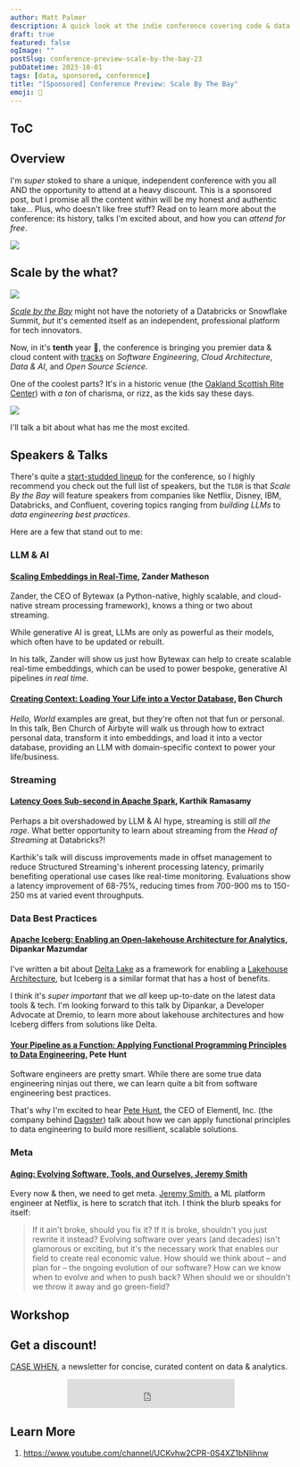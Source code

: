 ```yaml
---
author: Matt Palmer
description: A quick look at the indie conference covering code & data in the age of AI.
draft: true
featured: false
ogImage: ""
postSlug: conference-preview-scale-by-the-bay-23
pubDatetime: 2023-10-01
tags: [data, sponsored, conference]
title: "[Sponsored] Conference Preview: Scale By The Bay"
emoji: 🌉
---
```


## ToC

## Overview

I'm _super_ stoked to share a unique, independent conference with you all AND the opportunity to attend at a heavy discount. This is a sponsored post, but I promise all the content within will be my honest and authentic take... Plus, who doesn't like free stuff? Read on to learn more about the conference: its history, talks I'm excited about, and how you can _attend for free_.

![](/posts/conference-preview-scale-by-the-bay-23/breakfast-club.gif)

## Scale by the what?

![](/posts/conference-preview-scale-by-the-bay-23/top_front_page_sbtb_2023.png)

[_Scale by the Bay_](https://www.scale.bythebay.io/) might not have the notoriety of a Databricks or Snowflake Summit, _but_ it's cemented itself as an independent, professional platform for tech innovators.

Now, in it's **tenth** year 🤯, the conference is bringing you premier data & cloud content with [tracks](https://www.scale.bythebay.io/about) on _Software Engineering_, _Cloud Architecture_, _Data & AI_, and _Open Source Science_.

One of the coolest parts? It's in a historic venue (the [Oakland Scottish Rite Center](https://oaklandscottishrite.com/)) with _a ton_ of charisma, or rizz, as the kids say these days.

![](/posts/conference-preview-scale-by-the-bay-23/scottish_rite_center.jpeg)

I'll talk a bit about what has me the most excited.

## Speakers & Talks

There's quite a [start-studded lineup](https://www.scale.bythebay.io/speakers) for the conference, so I highly recommend you check out the full list of speakers, but the `TLDR` is that _Scale By the Bay_ will feature speakers from companies like Netflix, Disney, IBM, Databricks, and Confluent, covering topics ranging from _building LLMs_ to _data engineering best practices_.

Here are a few that stand out to me:

### LLM & AI

#### [Scaling Embeddings in Real-Time](https://www.scale.bythebay.io/post/zander-matheson-scaling-embeddings-in-real-time), Zander Matheson

Zander, the CEO of Bytewax (a Python-native, highly scalable, and cloud-native stream processing framework), knows a thing or two about streaming.

While generative AI is great, LLMs are only as powerful as their models, which often have to be updated or rebuilt.

In his talk, Zander will show us just how Bytewax can help to create scalable real-time embeddings, which can be used to power bespoke, generative AI pipelines _in real time_.

#### [Creating Context: Loading Your Life into a Vector Database](https://www.scale.bythebay.io/post/ben-church-creating-context-loading-your-life-into-a-vector-database), Ben Church

_Hello, World_ examples are great, but they're often not that fun or personal. In this talk, Ben Church of Airbyte will walk us through how to extract personal data, transform it into embeddings, and load it into a vector database, providing an LLM with domain-specific context to power your life/business.

### Streaming

#### [Latency Goes Sub-second in Apache Spark](https://www.scale.bythebay.io/post/karthik-ramasamy-latency-goes-sub-second-in-apache-spark-structured-streaming), Karthik Ramasamy

Perhaps a bit overshadowed by LLM & AI hype, streaming is still _all the rage_. What better opportunity to learn about streaming from the _Head of Streaming_ at Databricks?!

Karthik's talk will discuss improvements made in offset management to reduce Structured Streaming's inherent processing latency, primarily benefiting operational use cases like real-time monitoring. Evaluations show a latency improvement of 68-75%, reducing times from 700-900 ms to 150-250 ms at varied event throughputs.

### Data Best Practices

#### [Apache Iceberg: Enabling an Open-lakehouse Architecture for Analytics](https://www.scale.bythebay.io/post/dipankar-mazumdar-apache-iceberg-enabling-an-open-lakehouse-architecture-for-large-scale-analytics), Dipankar Mazumdar

I've written a bit about [Delta Lake](https://mattpalmer.io/posts/what-is-delta/) as a framework for enabling a [Lakehouse Architecture](https://docs.google.com/viewer?url=https://www.cidrdb.org/cidr2021/papers/cidr2021_paper17.pdf), but Iceberg is a similar format that has a host of benefits.

I think it's _super important_ that we _all_ keep up-to-date on the latest data tools & tech. I'm looking forward to this talk by Dipankar, a Developer Advocate at Dremio, to learn more about lakehouse architectures and how Iceberg differs from solutions like Delta.

#### [Your Pipeline as a Function: Applying Functional Programming Principles to Data Engineering](https://www.scale.bythebay.io/post/pete-hunt-your-pipeline-as-a-function-applying-functional-programming-principles-to-data-engineering), Pete Hunt

Software engineers are pretty smart. While there are some true data engineering ninjas out there, we can learn quite a bit from software engineering best practices.

That's why I'm excited to hear [Pete Hunt](https://twitter.com/floydophone), the CEO of Elementl, Inc. (the company behind [Dagster](https://dagster.io/)) talk about how we can apply functional principles to data engineering to build more resillient, scalable solutions.

### Meta

#### [Aging: Evolving Software, Tools, and Ourselves, Jeremy Smith](https://www.scale.bythebay.io/post/jeremy-smith-aging-evolving-software-tools-and-ourselves)

Every now & then, we need to get meta. [Jeremy Smith](https://www.linkedin.com/in/gentleman-and-a-scala/), a ML platform engineer at Netflix, is here to scratch that itch. I think the blurb speaks for itself:

> If it ain't broke, should you fix it? If it is broke, shouldn't you just rewrite it instead? Evolving software over years (and decades) isn't glamorous or exciting, but it's the necessary work that enables our field to create real economic value. How should we think about – and plan for – the ongoing evolution of our software? How can we know when to evolve and when to push back? When should we or shouldn't we throw it away and go green-field?

## Workshop

## Get a discount!

[CASE WHEN](https://https://casewhen.beehiiv.com/), a newsletter for concise, curated content on data & analytics.

<div align="center">
<iframe src="https://embeds.beehiiv.com/2df64b55-c4d3-45b9-99da-2ddec9362b2c?slim=true" data-test-id="beehiiv-embed" height="52" frameborder="0" 
scrolling="no" style="margin: 0; border-radius: 0px !important; background-color: transparent;"></iframe>
</div>

## Learn More

1. https://www.youtube.com/channel/UCKvhw2CPR-0S4XZ1bNlihnw

<script type="text/javascript" async src="https://embeds.beehiiv.com/attribution.js"></script>
